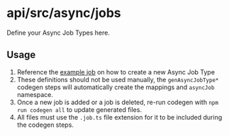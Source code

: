 # api/src/async/jobs
Define your Async Job Types here.


## Usage
1. Reference the [example job](./example.job.ts) on how to create a new Async Job Type
1. These definitions should not be used manually, the `genAsyncJobType*` codegen steps will automatically create the mappings and `asyncJob` namespace.
1. Once a new job is added or a job is deleted, re-run codegen with `npm run codegen all` to update generated files.
1. All files must use the `.job.ts` file extension for it to be included during the codegen steps.